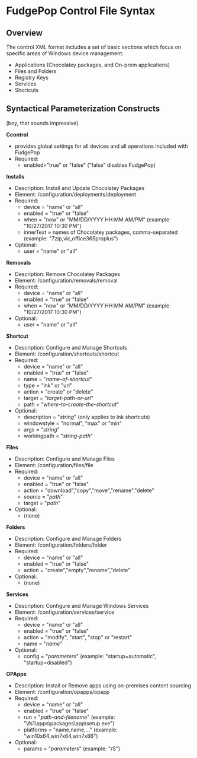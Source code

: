 # FudgePop Control File Syntax

## Overview

The control XML format includes a set of basic sections which focus on specific areas of Windows device management:

* Applications (Chocolatey packages, and On-prem applications)
* Files and Folders
* Registry Keys
* Services
* Shortcuts

## Syntactical Parameterization Constructs

(boy, that sounds impressive)

**Ccontrol**

* provides global settings for all devices and all operations included with FudgePop
* Required:
  * enabled="true" or "false" ("false" disables FudgePop)

**Installs**

* Description: Install and Update Chocolatey Packages
* Element: /configuration/deployments/deployment
* Required:
  * device = "name" or "all"
  * enabled = "true" or "false"
  * when = "now" or "MM/DD/YYYY HH:MM AM/PM" (example: "10/27/2017 10:30 PM")
  * innerText = names of Chocolatey packages, comma-separated (example: "7zip,vlc,office365proplus")
* Optional: 
  * user = "name" or "all"

**Removals**

* Description: Remove Chocolatey Packages
* Element: /configuration/removals/removal
* Required:
  * device = "name" or "all"
  * enabled = "true" or "false"
  * when = "now" or "MM/DD/YYYY HH:MM AM/PM" (example: "10/27/2017 10:30 PM")
* Optional: 
  * user = "name" or "all"

**Shortcut**

* Description: Configure and Manage Shortcuts
* Element: /configuration/shortcuts/shortcut
* Required:
  * device = "name" or "all"
  * enabled = "true" or "false"
  * name = "_name-of-shortcut_"
  * type = "lnk" or "url"
  * action = "create" or "delete"
  * target = "_target-path-or-url_"
  * path = "_where-to-create-the-shortcut_"
* Optional:
  * description = "_string_" (only applies to lnk shortcuts)
  * windowstyle = "normal", "max" or "min"
  * args = "_string_"
  * workingpath = "_string-path_"
  
**Files**

* Description: Configure and Manage Files
* Element: /configuration/files/file
* Required:
  * device = "name" or "all"
  * enabled = "true" or "false"
  * action = "download","copy","move","rename","delete"
  * source = "_path_"
  * target = "_path_"
* Optional: 
  * (none)

**Folders**

* Description: Configure and Manage Folders
* Element: /configuration/folders/folder
* Required:
  * device = "name" or "all"
  * enabled = "true" or "false"
  * action = "create","empty","rename","delete"
* Optional: 
  * (none)
  
**Services**

* Description: Configure and Manage Windows Services
* Element: /configuration/services/service
* Required:
  * device = "name" or "all"
  * enabled = "true" or "false"
  * action = "modify", "start", "stop" or "restart"
  * name = "_name_"
* Optional:
  * config = "_parameters_" (example: "startup=automatic", "startup=disabled")
  
**OPApps**

* Description: Install or Remove apps using on-premises content sourcing
* Element: /configuration/opapps/opapp
* Required:
  * device = "name" or "all"
  * enabled = "true" or "false"
  * run = "_path-and-filename_" (example: "\\fs1\apps\packages\app\setup.exe")
  * platforms = "name,name,..." (example: "win10x64,win7x64,win7x86")
* Optional:
  * params = "_parameters_" (example: "/S")

